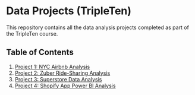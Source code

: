 # Data Projects (TripleTen)

This repository contains all the data analysis projects completed as part of the TripleTen course.

## Table of Contents
1. [Project 1: NYC Airbnb Analysis](./Project1-NYC-Airbnb/README.md)
2. [Project 2: Zuber Ride-Sharing Analysis](./Project2-Zuber-RideSharing/README.md)
3. [Project 3: Superstore Data Analysis](./Project3-Superstore-Analysis/README.md)
4. [Project 4: Shopify App Power BI Analysis](./Project4-Shopify-PowerBI/README.md)
